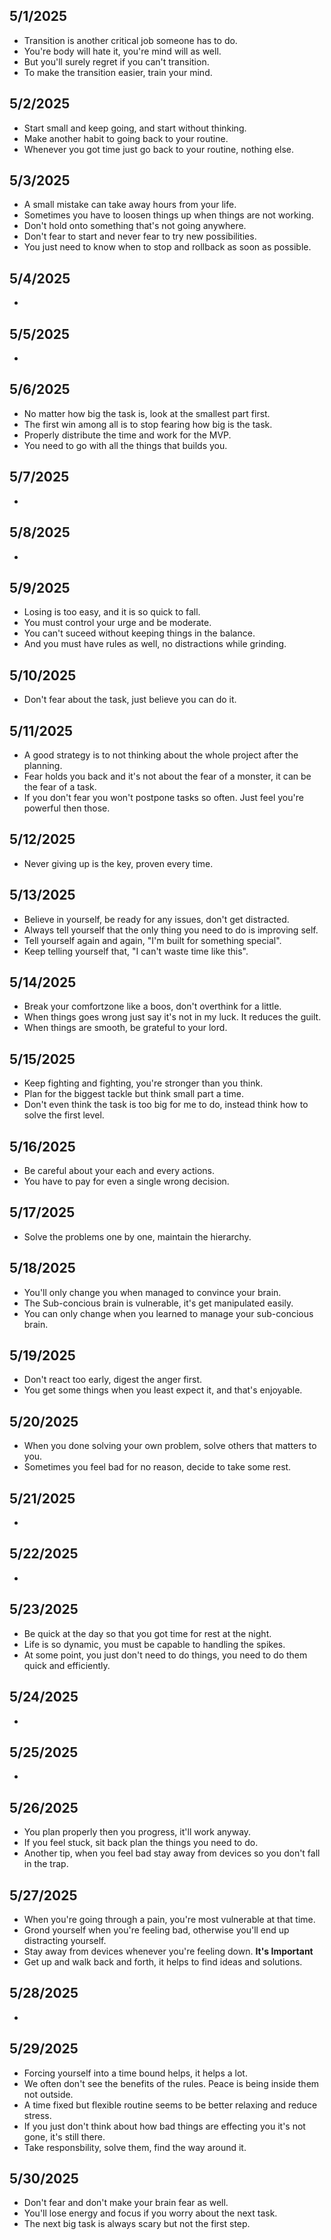 ## 5/1/2025
- Transition is another critical job someone has to do.
- You're body will hate it, you're mind will as well.
- But you'll surely regret if you can't transition.
- To make the transition easier, train your mind.

## 5/2/2025
- Start small and keep going, and start without thinking.
- Make another habit to going back to your routine.
- Whenever you got time just go back to your routine, nothing else.

## 5/3/2025
- A small mistake can take away hours from your life.
- Sometimes you have to loosen things up when things are not working.
- Don't hold onto something that's not going anywhere.
- Don't fear to start and never fear to try new possibilities.
- You just need to know when to stop and rollback as soon as possible.

## 5/4/2025
- 

## 5/5/2025
- 

## 5/6/2025
- No matter how big the task is, look at the smallest part first.
- The first win among all is to stop fearing how big is the task.
- Properly distribute the time and work for the MVP.
- You need to go with all the things that builds you.

## 5/7/2025
-

## 5/8/2025
- 

## 5/9/2025
- Losing is too easy, and it is so quick to fall.
- You must control your urge and be moderate.
- You can't suceed without keeping things in the balance.
- And you must have rules as well, no distractions while grinding.

## 5/10/2025
- Don't fear about the task, just believe you can do it.

## 5/11/2025
- A good strategy is to not thinking about the whole project after the planning.
- Fear holds you back and it's not about the fear of a monster, it can be the fear of a task.
- If you don't fear you won't postpone tasks so often. Just feel you're powerful then those.

## 5/12/2025
- Never giving up is the key, proven every time.

## 5/13/2025
- Believe in yourself, be ready for any issues, don't get distracted.
- Always tell yourself that the only thing you need to do is improving self.
- Tell yourself again and again, "I'm built for something special".
- Keep telling yourself that, "I can't waste time like this".

## 5/14/2025
- Break your comfortzone like a boos, don't overthink for a little.
- When things goes wrong just say it's not in my luck. It reduces the guilt.
- When things are smooth, be grateful to your lord.

## 5/15/2025
- Keep fighting and fighting, you're stronger than you think.
- Plan for the biggest tackle but think small part a time.
- Don't even think the task is too big for me to do, instead think how to solve the first level.

## 5/16/2025
- Be careful about your each and every actions.
- You have to pay for even a single wrong decision.

## 5/17/2025
- Solve the problems one by one, maintain the hierarchy.

## 5/18/2025
- You'll only change you when managed to convince your brain.
- The Sub-concious brain is vulnerable, it's get manipulated easily.
- You can only change when you learned to manage your sub-concious brain.

## 5/19/2025
- Don't react too early, digest the anger first.
- You get some things when you least expect it, and that's enjoyable.

## 5/20/2025
- When you done solving your own problem, solve others that matters to you.
- Sometimes you feel bad for no reason, decide to take some rest.

## 5/21/2025
- 

## 5/22/2025
- 

## 5/23/2025
- Be quick at the day so that you got time for rest at the night.
- Life is so dynamic, you must be capable to handling the spikes.
- At some point, you just don't need to do things, you need to do them quick and efficiently.

## 5/24/2025
- 

## 5/25/2025
- 

## 5/26/2025
- You plan properly then you progress, it'll work anyway.
- If you feel stuck, sit back plan the things you need to do.
- Another tip, when you feel bad stay away from devices so you don't fall in the trap.

## 5/27/2025
- When you're going through a pain, you're most vulnerable at that time.
- Grond yourself when you're feeling bad, otherwise you'll end up distracting yourself.
- Stay away from devices whenever you're feeling down. **It's Important**
- Get up and walk back and forth, it helps to find ideas and solutions.

## 5/28/2025
- 

## 5/29/2025
- Forcing yourself into a time bound helps, it helps a lot.
- We often don't see the benefits of the rules. Peace is being inside them not outside.
- A time fixed but flexible routine seems to be better relaxing and reduce stress.
- If you just don't think about how bad things are effecting you it's not gone, it's still there.
- Take responsbility, solve them, find the way around it.

## 5/30/2025
- Don't fear and don't make your brain fear as well.
- You'll lose energy and focus if you worry about the next task.
- The next big task is always scary but not the first step.